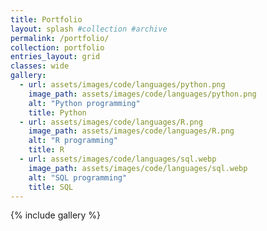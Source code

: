 ```yaml
---
title: Portfolio
layout: splash #collection #archive
permalink: /portfolio/
collection: portfolio
entries_layout: grid
classes: wide
gallery:
  - url: assets/images/code/languages/python.png
    image_path: assets/images/code/languages/python.png
    alt: "Python programming"
    title: Python
  - url: assets/images/code/languages/R.png
    image_path: assets/images/code/languages/R.png
    alt: "R programming"
    title: R
  - url: assets/images/code/languages/sql.webp
    image_path: assets/images/code/languages/sql.webp
    alt: "SQL programming"
    title: SQL
---
```


{% include gallery %}